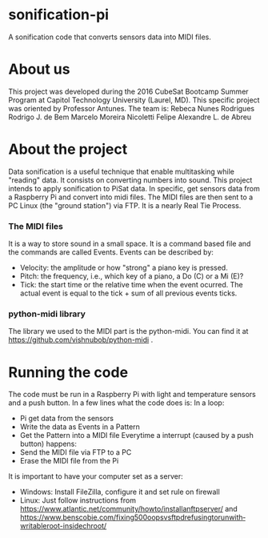 # sonification-pi
A sonification code that converts sensors data into MIDI files. 

# About us
This project was developed during the 2016 CubeSat Bootcamp Summer Program  at Capitol Technology University (Laurel, MD). This specific project was oriented by Professor Antunes.
The team is:
Rebeca Nunes Rodrigues
Rodrigo J. de Bem
Marcelo Moreira Nicoletti
Felipe Alexandre L. de Abreu

# About the project
Data sonification is a useful technique that enable multitasking while "reading" data. It consists on converting numbers into sound. This project intends to apply sonification to PiSat data. In specific, get sensors data from a Raspberry Pi and convert into midi files. The MIDI files are then sent to a PC Linux (the "ground station") via FTP. It is a nearly Real Tie Process.
### The MIDI files
It is a way to store sound in a small space. It is a command based file and the commands are called Events.
Events can be described by:
- Velocity: the amplitude or how "strong" a piano key is pressed.
- Pitch: the frequency, i.e., which key of a piano, a Do (C) or a Mi (E)?
- Tick: the start time or the relative time when the event ocurred. The actual event is equal to the tick + sum of all previous events ticks.

### python-midi library
The library we used to the MIDI part is the python-midi. You can find it at https://github.com/vishnubob/python-midi .<br />

# Running the code
The code must be run in a Raspberry Pi with light and temperature sensors and a push button.
In a few lines what the code does is:
In a loop:
- Pi get data from the sensors
- Write the data as Events in a Pattern
- Get the Pattern into a MIDI file
Everytime a interrupt (caused by a push button) happens:
- Send the MIDI file via FTP to a PC
- Erase the MIDI file from the Pi

It is important to have your computer set as a server:
- Windows: Install FileZilla, configure it and set rule on firewall
- Linux: Just follow instructions from https://www.atlantic.net/community/howto/install­an­ftp­server/
and
https://www.benscobie.com/fixing­500­oops­vsftpd­refusing­to­run­with­writable­root-inside­chroot/

